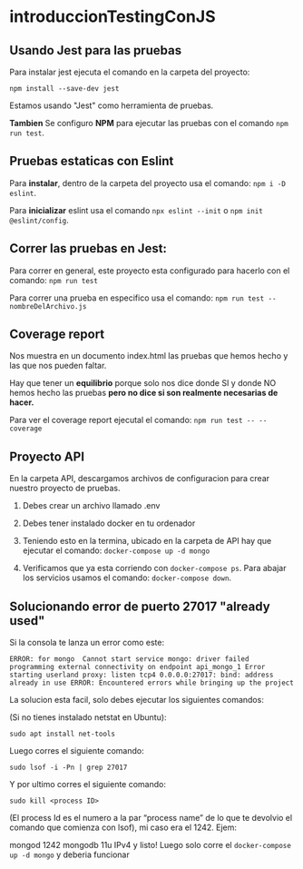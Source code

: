# introduccionTestingConJS

## Usando Jest para las pruebas

Para instalar jest ejecuta el comando en la carpeta del proyecto:

`npm install --save-dev jest`

Estamos usando "Jest" como herramienta de pruebas.

**Tambien** Se configuro **NPM** para ejecutar las pruebas con el comando `npm run test`.


## Pruebas estaticas con Eslint

Para **instalar**, dentro de la carpeta del proyecto usa el comando: `npm i -D eslint`.

Para **inicializar** eslint usa el comando `npx eslint --init` o `npm init @eslint/config`.


## Correr las pruebas en Jest:

Para correr en general, este proyecto esta configurado para hacerlo con el comando:
`npm run test`

Para correr una prueba en especifico usa el comando:
`npm run test -- nombreDelArchivo.js`


## Coverage report

Nos muestra en un documento index.html las pruebas que hemos hecho y las que nos pueden faltar.

Hay que tener un **equilibrio** porque solo nos dice donde SI y donde NO hemos hecho las pruebas **pero no dice si son realmente necesarias de hacer.**

Para ver el coverage report ejecutal el comando: `npm run test -- --coverage`


## Proyecto API

En la carpeta API, descargamos archivos de configuracion para crear nuestro proyecto de pruebas.

1. Debes crear un archivo llamado .env

2. Debes tener instalado docker en tu ordenador

3. Teniendo esto en la termina, ubicado en la carpeta de API hay que ejecutar el comando: `docker-compose up -d mongo`

4. Verificamos que ya esta corriendo con `docker-compose ps`. Para abajar los servicios usamos el comando: `docker-compose down`.



## Solucionando error de puerto 27017 "already used"

Si la consola te lanza un error como este:

`ERROR: for mongo  Cannot start service mongo: driver failed programming external connectivity on endpoint api_mongo_1 Error starting userland proxy: listen tcp4 0.0.0.0:27017: bind: address already in use ERROR: Encountered errors while bringing up the project`

La solucion esta facil, solo debes ejecutar los siguientes comandos:

(Si no tienes instalado netstat en Ubuntu):

`sudo apt install net-tools   `

Luego corres el siguiente comando:

`sudo lsof -i -Pn | grep 27017`

Y por ultimo corres el siguiente comando:

`sudo kill <process ID> `

(El process Id es el numero a la par “process name” de lo que te devolvio el comando que comienza con lsof), mi caso era el 1242. Ejem:

mongod     1242         mongodb   11u  IPv4
y listo! Luego solo corre el `docker-compose up -d mongo` y deberia funcionar

